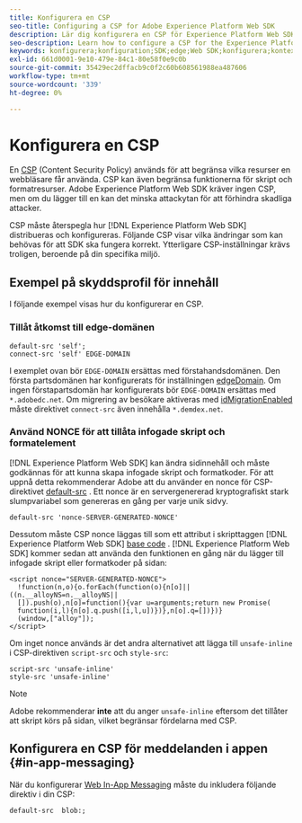 ```yaml
---
title: Konfigurera en CSP
seo-title: Configuring a CSP for Adobe Experience Platform Web SDK
description: Lär dig konfigurera en CSP för Experience Platform Web SDK
seo-description: Learn how to configure a CSP for the Experience Platform Web SDK
keywords: konfigurera;konfiguration;SDK;edge;Web SDK;konfigurera;kontext;web;device;environment;web sdk settings;content security policy;
exl-id: 661d0001-9e10-479e-84c1-80e58f0e9c0b
source-git-commit: 35429ec2dffacb9c0f2c60b608561988ea487606
workflow-type: tm+mt
source-wordcount: '339'
ht-degree: 0%

---
```


# Konfigurera en CSP

En [CSP &#x200B;](https://developer.mozilla.org/en-US/docs/Web/HTTP/Headers/Content-Security-Policy) (Content Security Policy) används för att begränsa vilka resurser en webbläsare får använda. CSP kan även begränsa funktionerna för skript och formatresurser. Adobe Experience Platform Web SDK kräver ingen CSP, men om du lägger till en kan det minska attackytan för att förhindra skadliga attacker.

CSP måste återspegla hur [!DNL Experience Platform Web SDK] distribueras och konfigureras. Följande CSP visar vilka ändringar som kan behövas för att SDK ska fungera korrekt. Ytterligare CSP-inställningar krävs troligen, beroende på din specifika miljö.

## Exempel på skyddsprofil för innehåll

I följande exempel visas hur du konfigurerar en CSP.

### Tillåt åtkomst till edge-domänen

```
default-src 'self';
connect-src 'self' EDGE-DOMAIN
```

I exemplet ovan bör `EDGE-DOMAIN` ersättas med förstahandsdomänen. Den första partsdomänen har konfigurerats för inställningen [edgeDomain](../commands/configure/edgedomain.md). Om ingen förstapartsdomän har konfigurerats bör `EDGE-DOMAIN` ersättas med `*.adobedc.net`. Om migrering av besökare aktiveras med [idMigrationEnabled](../commands/configure/idmigrationenabled.md) måste direktivet `connect-src` även innehålla `*.demdex.net`.

### Använd NONCE för att tillåta infogade skript och formatelement

[!DNL Experience Platform Web SDK] kan ändra sidinnehåll och måste godkännas för att kunna skapa infogade skript och formatkoder. För att uppnå detta rekommenderar Adobe att du använder en nonce för CSP-direktivet [default-src](https://developer.mozilla.org/en-US/docs/Web/HTTP/Headers/Content-Security-Policy/default-src) . Ett nonce är en servergenererad kryptografiskt stark slumpvariabel som genereras en gång per varje unik sidvy.

```
default-src 'nonce-SERVER-GENERATED-NONCE'
```

Dessutom måste CSP nonce läggas till som ett attribut i skripttaggen [!DNL Experience Platform Web SDK] [base code](../install/library.md) . [!DNL Experience Platform Web SDK] kommer sedan att använda den funktionen en gång när du lägger till infogade skript eller formatkoder på sidan:

```
<script nonce="SERVER-GENERATED-NONCE">
  !function(n,o){o.forEach(function(o){n[o]||((n.__alloyNS=n.__alloyNS||
  []).push(o),n[o]=function(){var u=arguments;return new Promise(
  function(i,l){n[o].q.push([i,l,u])})},n[o].q=[])})}
  (window,["alloy"]);
</script>
```

Om inget nonce används är det andra alternativet att lägga till `unsafe-inline` i CSP-direktiven `script-src` och `style-src`:

```
script-src 'unsafe-inline'
style-src 'unsafe-inline'
```

>[!NOTE]
>
>Adobe rekommenderar **inte** att du anger `unsafe-inline` eftersom det tillåter att skript körs på sidan, vilket begränsar fördelarna med CSP.

## Konfigurera en CSP för meddelanden i appen {#in-app-messaging}

När du konfigurerar [Web In-App Messaging](../personalization/web-in-app-messaging.md) måste du inkludera följande direktiv i din CSP:

```
default-src  blob:;
```
